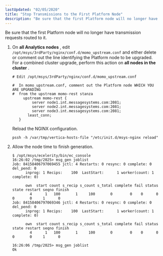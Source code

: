```yaml
---
lastUpdated: "02/05/2020"
title: "Stop Transmissions to the First Platform Node"
description: "Be sure that the first Platform node will no longer have transmission requests routed to it On all Analytics nodes edit opt msys 3rd Party nginx conf d momo upstream conf and either delete or comment out the line identifying the Platform node to be upgraded For a combined cluster..."
---
```


Be sure that the first Platform node will no longer have transmission requests routed to it.

1.  On **all Analytics nodes** , edit `/opt/msys/3rdParty/nginx/conf.d/momo_upstream.conf` and either delete or comment out the line identifying the Platform node to be upgraded. For a combined cluster upgrade, perform this action on **all nodes in the cluster** .

    ```
    # Edit /opt/msys/3rdParty/nginx/conf.d/momo_upstream.conf

    #  In momo_upstream.conf, comment out the Platform node WHICH YOU ARE UPGRADING 
    #  from the upstream momo-rest stanza
         upstream momo-rest {
             server node1.int.messagesystems.com:2081;
             server node2.int.messagesystems.com:2081;
             server node3.int.messagesystems.com:2081;
           least_conn;
       }
    ```

    Reload the NGINX configuration.

    `pssh -h /var/tmp/vertica-hosts-file "/etc/init.d/msys-nginx reload"`
2.  Allow the node time to finish generation.

    ```
    $ /opt/msys/ecelerity/bin/ec_console
    16:26:02 /tmp/2025> msg_gen joblist   
    Job: 84158406797069455 jctl: 4 Restarts: 0 resync: 0 complete: 0 del_pend: 0
          inprog: 1 Recips:    100  LastStart:      1 worker(count: 1 complete: 0)

          own  start count s_recip s_count s_total complete fail status state restart seqno finish
            4      1   100       1     100       0        0    0      0     0       0     1      0
    Job: 84158406797069346 jctl: 4 Restarts: 0 resync: 0 complete: 0 del_pend: 0
          inprog: 1 Recips:    100  LastStart:      1 worker(count: 1 complete: 0)

          own  start count s_recip s_count s_total complete fail status state restart seqno finish
            4      1   100       1     100       0        0    0      0     0       0     1      0

    16:26:06 /tmp/2025> msg_gen joblist                                                                                          
    Ok
    ```